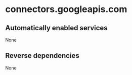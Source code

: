 # connectors.googleapis.com

## Automatically enabled services

None

## Reverse dependencies

None
